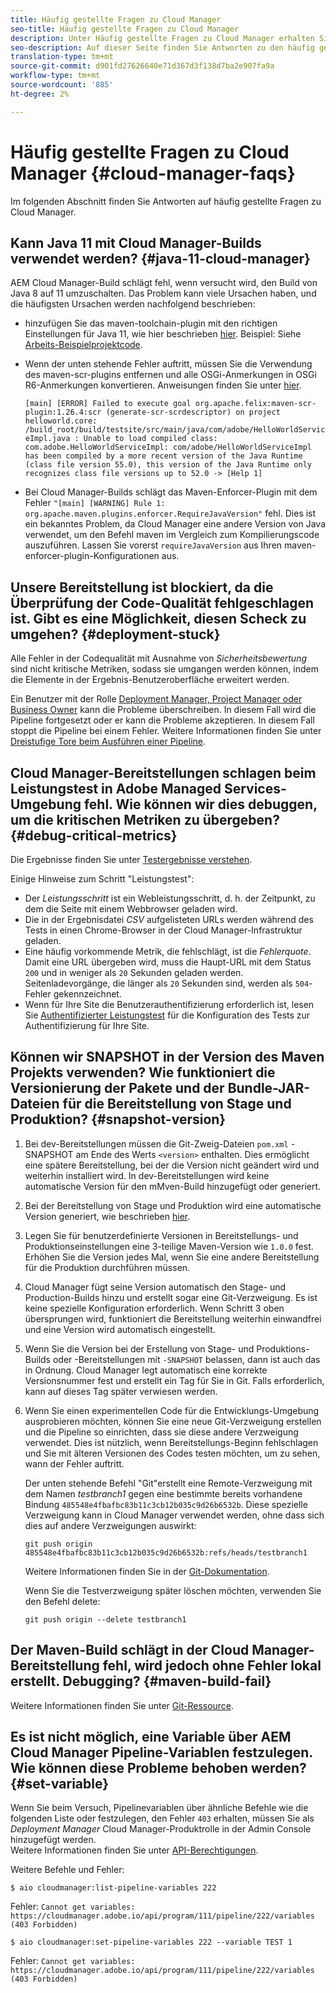 ```yaml
---
title: Häufig gestellte Fragen zu Cloud Manager
seo-title: Häufig gestellte Fragen zu Cloud Manager
description: Unter Häufig gestellte Fragen zu Cloud Manager erhalten Sie Tipps zur Fehlerbehebung
seo-description: Auf dieser Seite finden Sie Antworten zu den häufig gestellten Fragen zu Cloud Manager
translation-type: tm+mt
source-git-commit: d901fd27626640e71d367d3f138d7ba2e907fa9a
workflow-type: tm+mt
source-wordcount: '885'
ht-degree: 2%

---
```



# Häufig gestellte Fragen zu Cloud Manager {#cloud-manager-faqs}

Im folgenden Abschnitt finden Sie Antworten auf häufig gestellte Fragen zu Cloud Manager.

## Kann Java 11 mit Cloud Manager-Builds verwendet werden? {#java-11-cloud-manager}

AEM Cloud Manager-Build schlägt fehl, wenn versucht wird, den Build von Java 8 auf 11 umzuschalten. Das Problem kann viele Ursachen haben, und die häufigsten Ursachen werden nachfolgend beschrieben:

* hinzufügen Sie das maven-toolchain-plugin mit den richtigen Einstellungen für Java 11, wie hier beschrieben [hier](https://experienceleague.adobe.com/docs/experience-manager-cloud-manager/using/getting-started/create-application-project/using-the-wizard.html?lang=en#getting-started).  Beispiel: Siehe [Arbeits-Beispielprojektcode](https://github.com/adobe/aem-guides-wknd/commit/6cb5238cb6b932735dcf91b21b0d835ae3a7fe75).

* Wenn der unten stehende Fehler auftritt, müssen Sie die Verwendung des maven-scr-plugins entfernen und alle OSGi-Anmerkungen in OSGi R6-Anmerkungen konvertieren. Anweisungen finden Sie unter [hier](https://cqdump.wordpress.com/2019/01/03/from-scr-annotations-to-osgi-annotations/).

   `[main] [ERROR] Failed to execute goal org.apache.felix:maven-scr-plugin:1.26.4:scr (generate-scr-scrdescriptor) on project helloworld.core: /build_root/build/testsite/src/main/java/com/adobe/HelloWorldServiceImpl.java : Unable to load compiled class: com.adobe.HelloWorldServiceImpl: com/adobe/HelloWorldServiceImpl has been compiled by a more recent version of the Java Runtime (class file version 55.0), this version of the Java Runtime only recognizes class file versions up to 52.0 -> [Help 1]`

* Bei Cloud Manager-Builds schlägt das Maven-Enforcer-Plugin mit dem Fehler `"[main] [WARNING] Rule 1: org.apache.maven.plugins.enforcer.RequireJavaVersion"` fehl. Dies ist ein bekanntes Problem, da Cloud Manager eine andere Version von Java verwendet, um den Befehl maven im Vergleich zum Kompilierungscode auszuführen. Lassen Sie vorerst `requireJavaVersion` aus Ihren maven-enforcer-plugin-Konfigurationen aus.

## Unsere Bereitstellung ist blockiert, da die Überprüfung der Code-Qualität fehlgeschlagen ist. Gibt es eine Möglichkeit, diesen Scheck zu umgehen? {#deployment-stuck}

Alle Fehler in der Codequalität mit Ausnahme von *Sicherheitsbewertung* sind nicht kritische Metriken, sodass sie umgangen werden können, indem die Elemente in der Ergebnis-Benutzeroberfläche erweitert werden.

Ein Benutzer mit der Rolle [Deployment Manager, Project Manager oder Business Owner](https://experienceleague.adobe.com/docs/experience-manager-cloud-manager/using/requirements/setting-up-users-and-roles.html?lang=en#requirements) kann die Probleme überschreiben. In diesem Fall wird die Pipeline fortgesetzt oder er kann die Probleme akzeptieren. In diesem Fall stoppt die Pipeline bei einem Fehler.  Weitere Informationen finden Sie unter [Dreistufige Tore beim Ausführen einer Pipeline](https://experienceleague.adobe.com/docs/experience-manager-cloud-manager/using/how-to-use/understand-your-test-results.html?lang=de#how-to-use).

## Cloud Manager-Bereitstellungen schlagen beim Leistungstest in Adobe Managed Services-Umgebung fehl. Wie können wir dies debuggen, um die kritischen Metriken zu übergeben? {#debug-critical-metrics}

Die Ergebnisse finden Sie unter [Testergebnisse verstehen](https://experienceleague.adobe.com/docs/experience-manager-cloud-manager/using/how-to-use/understand-your-test-results.html?lang=en#how-to-use).

Einige Hinweise zum Schritt &quot;Leistungstest&quot;:

* Der *Leistungsschritt* ist ein Webleistungsschritt, d. h. der Zeitpunkt, zu dem die Seite mit einem Webbrowser geladen wird.
* Die in der Ergebnisdatei *CSV* aufgelisteten URLs werden während des Tests in einen Chrome-Browser in der Cloud Manager-Infrastruktur geladen.
* Eine häufig vorkommende Metrik, die fehlschlägt, ist die *Fehlerquote*. Damit eine URL übergeben wird, muss die Haupt-URL mit dem Status `200` und in weniger als `20` Sekunden geladen werden. Seitenladevorgänge, die länger als `20` Sekunden sind, werden als `504`-Fehler gekennzeichnet.
* Wenn für Ihre Site die Benutzerauthentifizierung erforderlich ist, lesen Sie [Authentifizierter Leistungstest](https://experienceleague.adobe.com/docs/experience-manager-cloud-manager/using/how-to-use/configuring-pipeline.html?lang=en#how-to-use) für die Konfiguration des Tests zur Authentifizierung für Ihre Site.

## Können wir SNAPSHOT in der Version des Maven Projekts verwenden? Wie funktioniert die Versionierung der Pakete und der Bundle-JAR-Dateien für die Bereitstellung von Stage und Produktion? {#snapshot-version}

1. Bei dev-Bereitstellungen müssen die Git-Zweig-Dateien `pom.xml` -SNAPSHOT am Ende des Werts `<version>` enthalten. Dies ermöglicht eine spätere Bereitstellung, bei der die Version nicht geändert wird und weiterhin installiert wird. In dev-Bereitstellungen wird keine automatische Version für den mMven-Build hinzugefügt oder generiert.

1. Bei der Bereitstellung von Stage und Produktion wird eine automatische Version generiert, wie beschrieben [hier](https://experienceleague.adobe.com/docs/experience-manager-cloud-manager/using/managing-code/activating-maven-project.html?lang=en#managing-code).

1. Legen Sie für benutzerdefinierte Versionen in Bereitstellungs- und Produktionseinstellungen eine 3-teilige Maven-Version wie `1.0.0` fest. Erhöhen Sie die Version jedes Mal, wenn Sie eine andere Bereitstellung für die Produktion durchführen müssen.

1. Cloud Manager fügt seine Version automatisch den Stage- und Production-Builds hinzu und erstellt sogar eine Git-Verzweigung. Es ist keine spezielle Konfiguration erforderlich. Wenn Schritt 3 oben übersprungen wird, funktioniert die Bereitstellung weiterhin einwandfrei und eine Version wird automatisch eingestellt.

1. Wenn Sie die Version bei der Erstellung von Stage- und Produktions-Builds oder -Bereitstellungen mit `-SNAPSHOT` belassen, dann ist auch das in Ordnung. Cloud Manager legt automatisch eine korrekte Versionsnummer fest und erstellt ein Tag für Sie in Git. Falls erforderlich, kann auf dieses Tag später verwiesen werden.

1. Wenn Sie einen experimentellen Code für die Entwicklungs-Umgebung ausprobieren möchten, können Sie eine neue Git-Verzweigung erstellen und die Pipeline so einrichten, dass sie diese andere Verzweigung verwendet. Dies ist nützlich, wenn Bereitstellungs-Beginn fehlschlagen und Sie mit älteren Versionen des Codes testen möchten, um zu sehen, wann der Fehler auftritt.

   Der unten stehende Befehl &quot;Git&quot;erstellt eine Remote-Verzweigung mit dem Namen *testbranch1* gegen eine bestimmte bereits vorhandene Bindung `485548e4fbafbc83b11c3cb12b035c9d26b6532b`.  Diese spezielle Verzweigung kann in Cloud Manager verwendet werden, ohne dass sich dies auf andere Verzweigungen auswirkt:

   `git push origin 485548e4fbafbc83b11c3cb12b035c9d26b6532b:refs/heads/testbranch1`

   Weitere Informationen finden Sie in der [Git-Dokumentation](https://git-scm.com/book/en/v2/Git-Internals-Git-References).

   Wenn Sie die Testverzweigung später löschen möchten, verwenden Sie den Befehl delete:

   `git push origin --delete testbranch1`

## Der Maven-Build schlägt in der Cloud Manager-Bereitstellung fehl, wird jedoch ohne Fehler lokal erstellt. Debugging? {#maven-build-fail}

Weitere Informationen finden Sie unter [Git-Ressource](https://github.com/cqsupport/cloud-manager/blob/main/cm-build-step-fails.md).

## Es ist nicht möglich, eine Variable über AEM Cloud Manager Pipeline-Variablen festzulegen. Wie können diese Probleme behoben werden? {#set-variable}

Wenn Sie beim Versuch, Pipelinevariablen über ähnliche Befehle wie die folgenden Liste oder festzulegen, den Fehler `403` erhalten, müssen Sie als *Deployment Manager* Cloud Manager-Produktrolle in der Admin Console hinzugefügt werden.\
Weitere Informationen finden Sie unter [API-Berechtigungen](https://www.adobe.io/apis/experiencecloud/cloud-manager/docs.html#!AdobeDocs/cloudmanager-api-docs/master/permissions.md).

Weitere Befehle und Fehler:

`$ aio cloudmanager:list-pipeline-variables 222`

Fehler: `Cannot get variables: https://cloudmanager.adobe.io/api/program/111/pipeline/222/variables (403 Forbidden)`

`$ aio cloudmanager:set-pipeline-variables 222 --variable TEST 1`

Fehler: `Cannot get variables: https://cloudmanager.adobe.io/api/program/111/pipeline/222/variables (403 Forbidden)`
